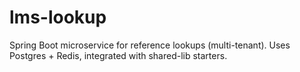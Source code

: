 # lms-lookup
Spring Boot microservice for reference lookups (multi-tenant). Uses Postgres + Redis, integrated with shared-lib starters.
